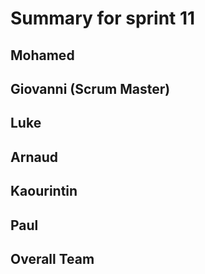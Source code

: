 # Summary for sprint 11


## Mohamed 


## Giovanni (Scrum Master)


## Luke


## Arnaud


## Kaourintin


## Paul


## Overall Team
